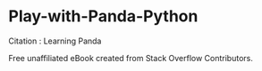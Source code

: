 # Play-with-Panda-Python

Citation :  Learning Panda

Free unaffiliated eBook created from Stack Overflow Contributors.
